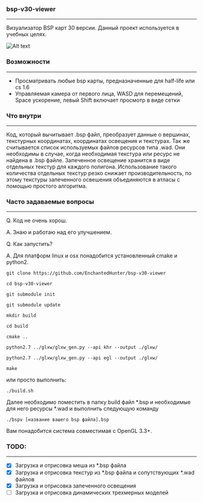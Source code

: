 ### bsp-v30-viewer
***
Визуализатор BSP карт 30 версии. Данный проект используется в учебных целях.

![Alt text](/img/anim.gif?raw=true "Bsp v30 Viewer")

### Возможности
***
* Просматривать любые bsp карты, предназначенные для half-life или cs 1.6
* Управляемая камера от первого лица, WASD для перемещений, Space ускорение, левый Shift включает просмотр в виде сетки

### Что внутри
***
Код, который вычитывает .bsp файл, преобразует данные о вершинах, текстурных координатах, координатах освещения и текстурах.
Так же считывается список используемых файлов ресурсов типа .wad. Они необходимы в случае, когда необходимая текстура или ресурс не найдена в .bsp файле.
Запеченное освещение хранится в виде отдельных текстур для каждого полигона. Использование такого количества отдельных текстур резко снижает производительность,
по этому текстуры запеченного освешения объединяются в атласы с помощью простого алгоритма.

### Часто задаваемые вопросы
***
Q. Код не очень хорош.

A. Знаю и работаю над его улучшением.

Q. Как запустить?

A. Для платформ linux и osx понадобится установленный cmake и python2.

`git clone https://github.com/EnchantedHunter/bsp-v30-viewer`

`cd bsp-v30-viewer`

`git submodule init`

`git submodule update`

`mkdir build`

`cd build`

`сmake ..`

`python2.7 ../glxw/glxw_gen.py --api khr --output ./glxw/`

`python2.7 ../glxw/glxw_gen.py --api egl --output ./glxw/`

`make`

или просто выполнить:

`./build.sh`

Далее необходимо поместить в папку build файл *.bsp и необходимые для него ресурсы *.wad и выполнить следующую команду

`./bspv [название вашего bsp файла].bsp`

Вам понадобится система совместимая с OpenGL 3.3+.

### TODO:
***
- [x] Загрузка и отрисовка меша из *.bsp файла 
- [x] Загрузка и отрисовка текстур из *.bsp файла и сопутствующих *.wad файлов
- [x] Загрузка и отрисовка запеченного освещения
- [ ] Загрузка и отрисовка динамических трехмерных моделей